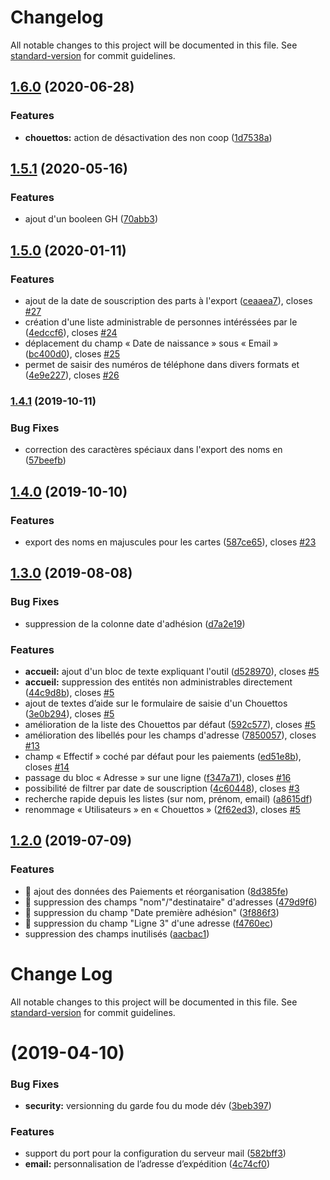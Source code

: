 # Changelog

All notable changes to this project will be documented in this file. See [standard-version](https://github.com/conventional-changelog/standard-version) for commit guidelines.

## [1.6.0](https://github.com/lachouettecoop/chouette-admin-chouettos/compare/v1.5.1...v1.6.0) (2020-06-28)


### Features

* **chouettos:** action de désactivation des non coop ([1d7538a](https://github.com/lachouettecoop/chouette-admin-chouettos/commit/1d7538a9cb4ada305a883e3b24cc9d13ed20d84f))

## [1.5.1](https://github.com/lachouettecoop/chouette-admin-chouettos/compare/v1.5.0...v1.5.1) (2020-05-16)


### Features

* ajout d'un booleen GH ([70abb3](https://github.com/lachouettecoop/chouette-admin-chouettos/commit/70abb334bbe859d07bff055cdf2b37b1e6258915))


## [1.5.0](https://github.com/lachouettecoop/chouette-admin-chouettos/compare/v1.4.1...v1.5.0) (2020-01-11)


### Features

* ajout de la date de souscription des parts à l'export ([ceaaea7](https://github.com/lachouettecoop/chouette-admin-chouettos/commit/ceaaea764042603577323d80f509c3644b1ab525)), closes [#27](https://github.com/lachouettecoop/chouette-admin-chouettos/issues/27)
* création d'une liste administrable de personnes intéréssées par le ([4edccf6](https://github.com/lachouettecoop/chouette-admin-chouettos/commit/4edccf65866ed90c8e01b7e5dbc54f9f8861e3f2)), closes [#24](https://github.com/lachouettecoop/chouette-admin-chouettos/issues/24)
* déplacement du champ « Date de naissance » sous « Email » ([bc400d0](https://github.com/lachouettecoop/chouette-admin-chouettos/commit/bc400d0bbdcf0cb5bed146129a4723cfe4114348)), closes [#25](https://github.com/lachouettecoop/chouette-admin-chouettos/issues/25)
* permet de saisir des numéros de téléphone dans divers formats et ([4e9e227](https://github.com/lachouettecoop/chouette-admin-chouettos/commit/4e9e227bbbb562d70118f77fde78845c467b1422)), closes [#26](https://github.com/lachouettecoop/chouette-admin-chouettos/issues/26)

### [1.4.1](https://github.com/lachouettecoop/chouette-admin-chouettos/compare/v1.4.0...v1.4.1) (2019-10-11)


### Bug Fixes

* correction des caractères spéciaux dans l'export des noms en ([57beefb](https://github.com/lachouettecoop/chouette-admin-chouettos/commit/57beefbb77c11239b2a802a3f46d1c9adf5c3fb9))

## [1.4.0](https://github.com/lachouettecoop/chouette-admin-chouettos/compare/v1.3.0...v1.4.0) (2019-10-10)


### Features

* export des noms en majuscules pour les cartes ([587ce65](https://github.com/lachouettecoop/chouette-admin-chouettos/commit/587ce65f216c5b21b21fb83125a727c21b2ff0f6)), closes [#23](https://github.com/lachouettecoop/chouette-admin-chouettos/issues/23)

## [1.3.0](https://github.com/lachouettecoop/chouette-admin-chouettos/compare/v1.2.0...v1.3.0) (2019-08-08)


### Bug Fixes

* suppression de la colonne date d'adhésion ([d7a2e19](https://github.com/lachouettecoop/chouette-admin-chouettos/commit/d7a2e19))


### Features

* **accueil:** ajout d'un bloc de texte expliquant l'outil ([d528970](https://github.com/lachouettecoop/chouette-admin-chouettos/commit/d528970)), closes [#5](https://github.com/lachouettecoop/chouette-admin-chouettos/issues/5)
* **accueil:** suppression des entités non administrables directement ([44c9d8b](https://github.com/lachouettecoop/chouette-admin-chouettos/commit/44c9d8b)), closes [#5](https://github.com/lachouettecoop/chouette-admin-chouettos/issues/5)
* ajout de textes d’aide sur le formulaire de saisie d'un Chouettos ([3e0b294](https://github.com/lachouettecoop/chouette-admin-chouettos/commit/3e0b294)), closes [#5](https://github.com/lachouettecoop/chouette-admin-chouettos/issues/5)
* amélioration de la liste des Chouettos par défaut ([592c577](https://github.com/lachouettecoop/chouette-admin-chouettos/commit/592c577)), closes [#5](https://github.com/lachouettecoop/chouette-admin-chouettos/issues/5)
* amélioration des libellés pour les champs d'adresse ([7850057](https://github.com/lachouettecoop/chouette-admin-chouettos/commit/7850057)), closes [#13](https://github.com/lachouettecoop/chouette-admin-chouettos/issues/13)
* champ « Effectif » coché par défaut pour les paiements ([ed51e8b](https://github.com/lachouettecoop/chouette-admin-chouettos/commit/ed51e8b)), closes [#14](https://github.com/lachouettecoop/chouette-admin-chouettos/issues/14)
* passage du bloc « Adresse » sur une ligne ([f347a71](https://github.com/lachouettecoop/chouette-admin-chouettos/commit/f347a71)), closes [#16](https://github.com/lachouettecoop/chouette-admin-chouettos/issues/16)
* possibilité de filtrer par date de souscription ([4c60448](https://github.com/lachouettecoop/chouette-admin-chouettos/commit/4c60448)), closes [#3](https://github.com/lachouettecoop/chouette-admin-chouettos/issues/3)
* recherche rapide depuis les listes (sur nom, prénom, email) ([a8615df](https://github.com/lachouettecoop/chouette-admin-chouettos/commit/a8615df))
* renommage « Utilisateurs » en « Chouettos » ([2f62ed3](https://github.com/lachouettecoop/chouette-admin-chouettos/commit/2f62ed3)), closes [#5](https://github.com/lachouettecoop/chouette-admin-chouettos/issues/5)

## [1.2.0](https://github.com/lachouettecoop/chouette-admin-chouettos/compare/v1.1.0...v1.2.0) (2019-07-09)


### Features

* 🎸 ajout des données des Paiements et réorganisation ([8d385fe](https://github.com/lachouettecoop/chouette-admin-chouettos/commit/8d385fe))
* 🎸 suppression des champs "nom"/"destinataire" d'adresses ([479d9f6](https://github.com/lachouettecoop/chouette-admin-chouettos/commit/479d9f6))
* 🎸 suppression du champ "Date première adhésion" ([3f886f3](https://github.com/lachouettecoop/chouette-admin-chouettos/commit/3f886f3))
* 🎸 suppression du champ "Ligne 3" d'une adresse ([f4760ec](https://github.com/lachouettecoop/chouette-admin-chouettos/commit/f4760ec))
* suppression des champs inutilisés ([aacbac1](https://github.com/lachouettecoop/chouette-admin-chouettos/commit/aacbac1))



# Change Log

All notable changes to this project will be documented in this file. See [standard-version](https://github.com/conventional-changelog/standard-version) for commit guidelines.

#  (2019-04-10)


### Bug Fixes

* **security:** versionning du garde fou du mode dév ([3beb397](https://github.com/lachouettecoop/chouette-admin-chouettos/commit/3beb397))


### Features

* support du port pour la configuration du serveur mail ([582bff3](https://github.com/lachouettecoop/chouette-admin-chouettos/commit/582bff3))
* **email:** personnalisation de l’adresse d’expédition ([4c74cf0](https://github.com/lachouettecoop/chouette-admin-chouettos/commit/4c74cf0))
